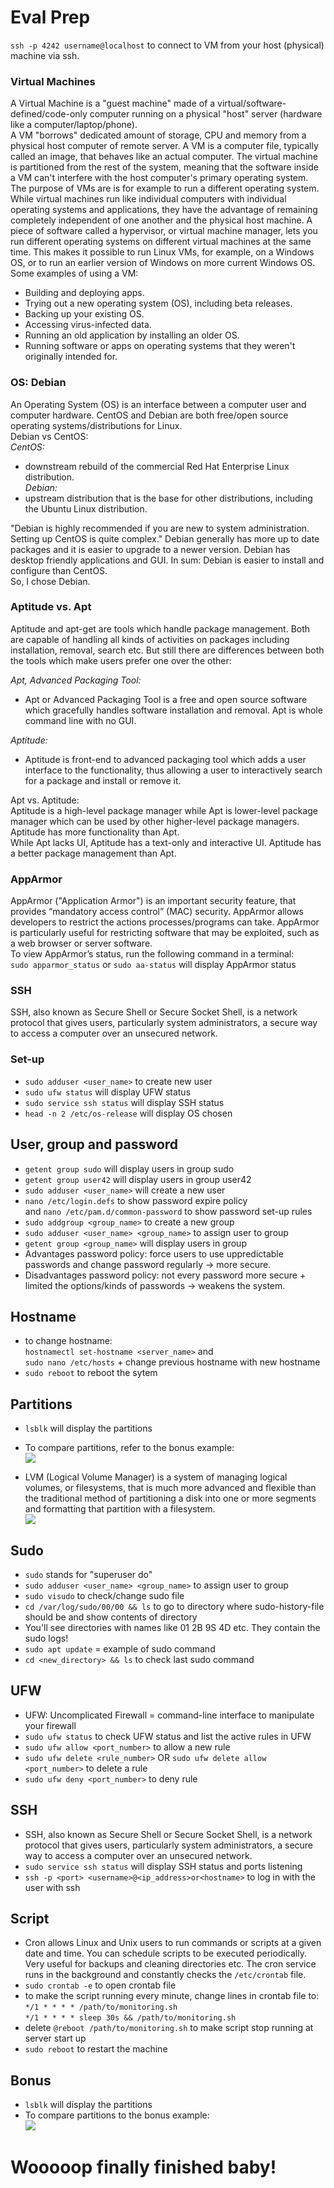# Eval Prep 

`ssh -p 4242 username@localhost` to connect to VM from your host (physical) machine via ssh.    


### Virtual Machines  
A Virtual Machine is a "guest machine" made of a virtual/software-defined/code-only computer running on a physical "host" server (hardware like a computer/laptop/phone).  
A VM "borrows" dedicated amount of storage, CPU and memory from a physical host computer of remote server. A VM is a computer file, typically called an image, that behaves like an actual computer. The virtual machine is partitioned from the rest of the system, meaning that the software inside a VM can't interfere with the host computer's primary operating system.
The purpose of VMs are is for example to run a different operating system. While virtual machines run like individual computers with individual operating systems and applications, they have the advantage of remaining completely independent of one another and the physical host machine. A piece of software called a hypervisor, or virtual machine manager, lets you run different operating systems on different virtual machines at the same time. This makes it possible to run Linux VMs, for example, on a Windows OS, or to run an earlier version of Windows on more current Windows OS.  
Some examples of using a VM:  
- Building and deploying apps.  
- Trying out a new operating system (OS), including beta releases.  
- Backing up your existing OS.  
- Accessing virus-infected data.   
- Running an old application by installing an older OS.  
- Running software or apps on operating systems that they weren't originally intended for.  

### OS: Debian
An Operating System (OS) is an interface between a computer user and computer hardware. CentOS and Debian are both free/open source operating systems/distributions for Linux.   
Debian vs CentOS:  
*CentOS:*  
- downstream rebuild of the commercial Red Hat Enterprise Linux distribution.  
*Debian:*  
- upstream distribution that is the base for other distributions, including the Ubuntu Linux distribution.  

"Debian is highly recommended if you are new to system administration. Setting up CentOS is quite complex." Debian generally has more up to date packages and it is easier to upgrade to a newer version. Debian has desktop friendly applications and GUI. In sum: Debian is easier to install and configure than CentOS.  
So, I chose Debian.  

### Aptitude vs. Apt
Aptitude and apt-get are tools which handle package management. Both are capable of handling all kinds of activities on packages including installation, removal, search etc. But still there are differences between both the tools which make users prefer one over the other:  

*Apt, Advanced Packaging Tool:*  
- Apt or Advanced Packaging Tool is a free and open source software which gracefully handles software installation and removal. Apt is whole command line with no GUI.  

*Aptitude:*  
- Aptitude is front-end to advanced packaging tool which adds a user interface to the functionality, thus allowing a user to interactively search for a package and install or remove it.  

Apt vs. Aptitude:  
Aptitude is a high-level package manager while Apt is lower-level package manager which can be used by other higher-level package managers. Aptitude has more functionality than Apt.  
While Apt lacks UI, Aptitude has a text-only and interactive UI. Aptitude has a better package management than Apt.  

### AppArmor
AppArmor ("Application Armor") is an important security feature, that provides “mandatory access control” (MAC) security. AppArmor allows developers to restrict the actions processes/programs can take. AppArmor is particularly useful for restricting software that may be exploited, such as a web browser or server software.  
To view AppArmor’s status, run the following command in a terminal:  
`sudo apparmor_status` or `sudo aa-status` will display AppArmor status  

### SSH  
SSH, also known as Secure Shell or Secure Socket Shell, is a network protocol that gives users, particularly system administrators, a secure way to access a computer over an unsecured network.  

### Set-up
- `sudo adduser <user_name>` to create new user  
- `sudo ufw status` will display UFW status  
- `sudo service ssh status` will display SSH status  
- `head -n 2 /etc/os-release` will display OS chosen  

## User, group and password
- `getent group sudo` will display users in group sudo  
- `getent group user42` will display users in group user42  
- `sudo adduser <user_name>` will create a new user  
- `nano /etc/login.defs` to show password expire policy  
and `nano /etc/pam.d/common-password` to show password set-up rules  
- `sudo addgroup <group_name>` to create a new group  
- `sudo adduser <user_name> <group_name>` to assign user to group  
- `getent group <group_name>` will display users in group  
- Advantages password policy: force users to use uppredictable passwords and change password regularly -> more secure.  
- Disadvantages password policy: not every password more secure + limited the options/kinds of passwords -> weakens the system.  

## Hostname
- to change hostname:  
`hostnamectl set-hostname <server_name>` and   
`sudo nano /etc/hosts` + change previous hostname with new hostname  
- `sudo reboot` to reboot the sytem  

## Partitions
- `lsblk` will display the partitions  
- To compare partitions, refer to the bonus example:  
![](../Pics/bonus_partitions.png)  

- LVM (Logical Volume Manager) is a system of managing logical volumes, or filesystems, that is much more advanced and flexible than the traditional method of partitioning a disk into one or more segments and formatting that partition with a filesystem.  
![](../Pics/LVM.png)

## Sudo
- `sudo` stands for "superuser do"  
- `sudo adduser <user_name> <group_name>` to assign user to group  
- `sudo visudo` to check/change sudo file   
- `cd /var/log/sudo/00/00 && ls` to go to directory where sudo-history-file should be and show contents of directory  
- You'll see directories with names like 01 2B 9S 4D etc. They contain the sudo logs!  
- `sudo apt update` = example of sudo command  
- `cd <new_directory> && ls` to check last sudo command  

## UFW
- UFW: Uncomplicated Firewall = command-line interface to manipulate your firewall  
- `sudo ufw status` to check UFW status and list the active rules in UFW  
- `sudo ufw allow <port_number>` to allow a new rule  
- `sudo ufw delete <rule_number>` OR `sudo ufw delete allow <port_number>` to delete a rule  
- `sudo ufw deny <port_number>` to deny rule  

## SSH
- SSH, also known as Secure Shell or Secure Socket Shell, is a network protocol that gives users, particularly system administrators, a secure way to access a computer over an unsecured network.  
- `sudo service ssh status` will display SSH status and ports listening  
- `ssh -p <port> <username>@<ip_address>or<hostname>` to log in with the user with ssh   

## Script
- Cron allows Linux and Unix users to run commands or scripts at a given date and time. You can schedule scripts to be executed periodically. Very useful for backups and cleaning directories etc. The cron service runs in the background and constantly checks the `/etc/crontab` file.  
- `sudo crontab -e` to open crontab file  
- to make the script running every minute, change lines in crontab file to:  
`*/1 * * * * /path/to/monitoring.sh`  
`*/1 * * * * sleep 30s && /path/to/monitoring.sh`  
- delete `@reboot /path/to/monitoring.sh` to make script stop running at server start up  
- `sudo reboot` to restart the machine  

## Bonus
- `lsblk` will display the partitions  
- To compare partitions to the bonus example:  
![](../Pics/bonus_partitions.png)  
  
  
  
  
# Wooooop finally finished baby!